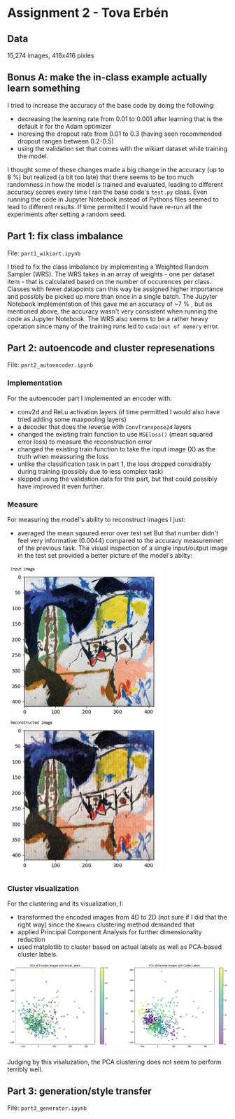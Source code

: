 # Assignment 2 - Tova Erbén

## Data

15,274 images, 416x416 pixles

## Bonus A: make the in-class example actually learn something

I tried to increase the accuracy of the base code by doing the following:
* decreasing the learning rate from 0.01 to 0.001 after learning that is the default lr for the Adam optimizer
* incresing the dropout rate from 0.01 to 0.3 (having seen recommended dropout ranges between 0.2-0.5)
* using the validation set that comes with the wikiart dataset while training the model.
  
I thought some of these changes made a big change in the accuracy (up to 8 %) but realized (a bit too late) that there seems to be too much randomness in how the model is trained and evaluated, leading to different accuracy scores every time I ran the base code's `test.py` class. Even running the code in Jupyter Notebook instead of Pythons files seemed to lead to different results. If time permitted I would have re-run all the experiments after setting a random seed.

## Part 1: fix class imbalance

File: `part1_wikiart.ipynb`

I tried to fix the class imbalance by implementing a Weighted Random Sampler (WRS). The WRS takes in an array of weights - one per dataset item - that is calculated based on the number of occurences per class. Classes with fewer datapoints can this way be assigned higher importance and possibly be picked up more than once in a single batch. The Jupyter Notebook implementation of this gave me an accuracy of ~7 % , but as mentioned above, the accuracy wasn't very consistent when running the code as Jupyter Notebook. The WRS also seems to be a rather heavy operation since many of the training runs led to `cuda:out of memory` error. 

## Part 2: autoencode and cluster represenations

File: `part2_autoencoder.ipynb`

### Implementation 

For the autoencoder part I implemented an encoder  with:
* conv2d and ReLu activation layers (if time permitted I would also have tried adding some maxpooling layers)
* a decoder that does the reverse with `ConvTranspose2d` layers
* changed the existing train function to use `MSEloss()` (mean squared error loss) to measure the reconstruction error 
* changed the existing train function to take the input image (X) as the truth when meassuring the loss
* unlike the classification task in part 1, the loss dropped considrably during training (possibly due to less complex task)
* skipped using the validation data for this part, but that could possibly have improved it even further.



### Measure

For measuring the model's ability to reconstruct images I just:
* averaged the mean sqaured error over test set
But that number didn't feel very informative (0.0044) compared to the accuracy measuremnet of the previous task. The visual inspection of a single input/output image in the test set provided a better picture of the model's abilty:

![image](images/a2_input_output2.png)


### Cluster visualization

For the clustering and its visualization, I:
* transformed the encoded images from 4D to 2D (not sure if I did that the right way) since the `Kmeans` clustering method demanded that 
* applied Principal Component Analysis for further dimensionality reduction
* used matplotlib to cluster based on actual labels as well as PCA-based cluster labels.

![image](images/pca_encoded_images_actual_and_cluster_labels.png)

Judging by this visaluzation, the PCA clustering does not seem to perform terribly well.

## Part 3: generation/style transfer

File: `part3_generator.ipynb`
